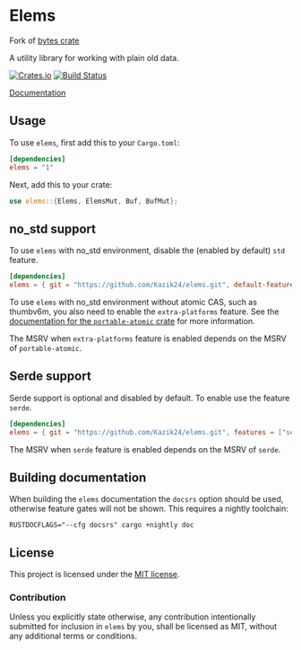 # Elems

Fork of [bytes crate](https://github.com/tokio-rs/bytes)

A utility library for working with plain old data.


[![Crates.io][crates-badge]][crates-url]
[![Build Status][ci-badge]][ci-url]

[crates-badge]: https://img.shields.io/crates/v/bytes.svg
[crates-url]: https://crates.io/crates/bytes
[ci-badge]: https://github.com/tokio-rs/bytes/workflows/CI/badge.svg
[ci-url]: https://github.com/tokio-rs/bytes/actions

[Documentation](https://docs.rs/bytes)

## Usage

To use `elems`, first add this to your `Cargo.toml`:

```toml
[dependencies]
elems = "1"
```

Next, add this to your crate:

```rust
use elems::{Elems, ElemsMut, Buf, BufMut};
```

## no_std support

To use `elems` with no_std environment, disable the (enabled by default) `std` feature.

```toml
[dependencies]
elems = { git = "https://github.com/Kazik24/elems.git", default-features = false }
```

To use `elems` with no_std environment without atomic CAS, such as thumbv6m, you also need to enable
the `extra-platforms` feature. See the [documentation for the `portable-atomic`
crate](https://docs.rs/portable-atomic) for more information.

The MSRV when `extra-platforms` feature is enabled depends on the MSRV of `portable-atomic`.

## Serde support

Serde support is optional and disabled by default. To enable use the feature `serde`.

```toml
[dependencies]
elems = { git = "https://github.com/Kazik24/elems.git", features = ["serde"] }
```

The MSRV when `serde` feature is enabled depends on the MSRV of `serde`.

## Building documentation

When building the `elems` documentation the `docsrs` option should be used, otherwise
feature gates will not be shown. This requires a nightly toolchain:

```
RUSTDOCFLAGS="--cfg docsrs" cargo +nightly doc
```

## License

This project is licensed under the [MIT license](LICENSE).

### Contribution

Unless you explicitly state otherwise, any contribution intentionally submitted
for inclusion in `elems` by you, shall be licensed as MIT, without any additional
terms or conditions.
